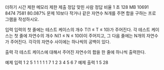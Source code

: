 더하기
시간 제한	메모리 제한	제출	정답	맞힌 사람	정답 비율
1 초	128 MB	10691	8474	7581	80.087%
문제
10보다 작거나 같은 자연수 N개를 주면 합을 구하는 프로그램을 작성하시오.

입력
입력의 첫 줄에는 테스트 케이스의 개수 T(1 ≤ T ≤ 10)가 주어진다. 각 테스트 케이스는 첫 줄에 자연수의 개수 N(1 ≤ N ≤ 100)이 주어지고, 그 다음 줄에는 N개의 자연수가 주어진다. 각각의 자연수 사이에는 하나씩의 공백이 있다.

출력
각 테스트 케이스에 대해서 주어진 자연수의 합을 한 줄에 하나씩 출력한다.

예제 입력 1 
2
5
1 1 1 1 1
7
1 2 3 4 5 6 7
예제 출력 1 
5
28